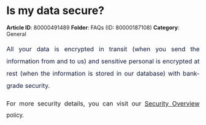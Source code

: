 # Is my data secure?

**Article ID**: 80000491489
**Folder**: FAQs (ID: 80000187108)
**Category**: General

<p style="margin-left: 0in; font-size: 15px; font-family: margin-bottom: 8pt; line-height: 200%; text-align: justify;"><span dir="ltr" style="font-size: 16px; line-height: 200%; color: rgb(19, 28, 60);">All your data is encrypted in transit (when you send the information from and to us) and sensitive personal is encrypted at rest (when the information is stored in our database) with bank-grade security. </span></p><p style="margin-left: 0in; font-size: 15px; font-family: ; margin-bottom: 8pt; line-height: 200%; text-align: justify; overflow-wrap: break-word;"><span style="font-size: 16px; line-height: 200%;">For more security details, you can visit our <a href="https://support.exirio.com/en/support/solutions/articles/80000375715" style=" border-box;user-select: auto;"><span style="color: rgb(19, 28, 60);"></span></a><a href="https://www.exirio.com/security-overview/">Security Overview</a></span> policy.</p>